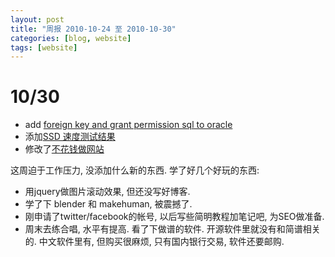 ```yaml
---
layout: post
title: "周报 2010-10-24 至 2010-10-30"
categories: [blog, website]
tags: [website]
---
```



10/30
=========
 * add [foreign key and grant permission sql to oracle](/knowledge/entry/database.html)
 * 添加[SSD 速度测试结果](/knowledge/entry/ssd.html)
 * 修改了[不花钱做网站](/blog/website/build-website-without-money-cost.html)

这周迫于工作压力, 没添加什么新的东西. 学了好几个好玩的东西:

 * 用jquery做图片滚动效果, 但还没写好博客. 
 * 学了下 blender 和 makehuman, 被震撼了. 
 * 刚申请了twitter/facebook的帐号, 以后写些简明教程加笔记吧, 为SEO做准备.
 * 周末去练合唱, 水平有提高. 看了下做谱的软件. 开源软件里就没有和简谱相关的. 中文软件里有, 但购买很麻烦, 只有国内银行交易, 软件还要邮购. 

